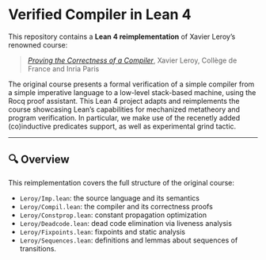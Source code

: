 # Verified Compiler in Lean 4

This repository contains a **Lean 4 reimplementation** of Xavier Leroy’s renowned course:

> [*Proving the Correctness of a Compiler*](https://xavierleroy.org/courses/EUTypes-2019/), Xavier Leroy, Collège de France and Inria Paris

The original course presents a formal verification of a simple compiler from a simple imperative language to a low-level stack-based machine, using the Rocq proof assistant. This Lean 4 project adapts and reimplements the course showcasing Lean’s capabilities for mechanized metatheory and program verification. In particular, we make use of the recenetly added (co)inductive predicates support, as well as experimental grind tactic.

---

## 🔍 Overview

This reimplementation covers the full structure of the original course:

- `Leroy/Imp.lean`: the source language and its semantics
- `Leroy/Compil.lean`: the compiler and its correctness proofs
- `Leroy/Constprop.lean`: constant propagation optimization
- `Leroy/Deadcode.lean`: dead code elimination via liveness analysis
- `Leroy/Fixpoints.lean`: fixpoints and static analysis
- `Leroy/Sequences.lean`: definitions and lemmas about sequences of transitions.
